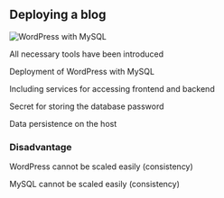 ## Deploying a blog

![WordPress with MySQL](120_kubernetes/13_wordpress/example.drawio.svg) <!-- .element: style="float: right; width: 25%;" -->

All necessary tools have been introduced

Deployment of WordPress with MySQL

Including services for accessing frontend and backend

Secret for storing the database password

Data persistence on the host

### Disadvantage

<i class="fa fa-minus" style="width: 1em;"></i> WordPress cannot be scaled easily (consistency)

<i class="fa fa-minus" style="width: 1em;"></i> MySQL cannot be scaled easily (consistency)
